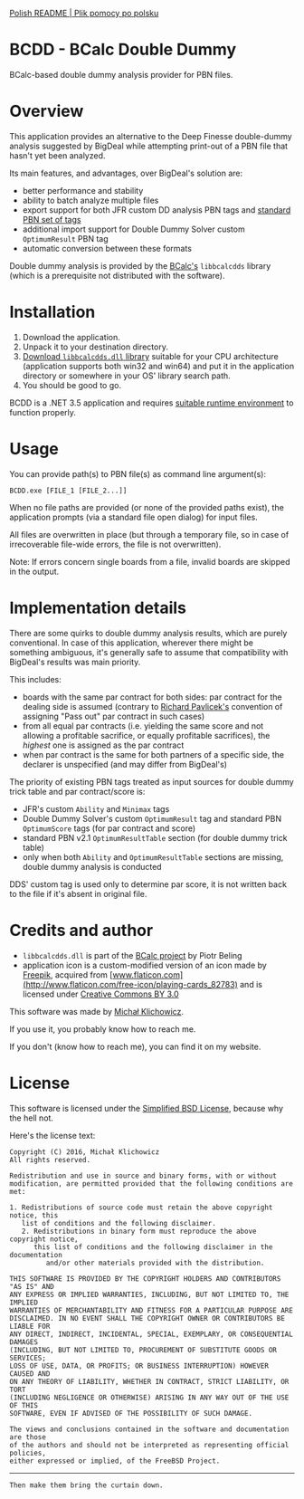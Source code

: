 [Polish README | Plik pomocy po polsku](/doc/README.pl.md)

BCDD - BCalc Double Dummy
=========================

BCalc-based double dummy analysis provider for PBN files.

Overview
========

This application provides an alternative to the Deep Finesse double-dummy analysis suggested by BigDeal while attempting print-out of a PBN file that hasn't yet been analyzed.

Its main features, and advantages, over BigDeal's solution are:

 * better performance and stability
 * ability to batch analyze multiple files
 * export support for both JFR custom DD analysis PBN tags and [standard PBN set of tags](http://www.tistis.nl/pbn/pbn_v21.txt)
 * additional import support for Double Dummy Solver custom `OptimumResult` PBN tag
 * automatic conversion between these formats

Double dummy analysis is provided by the [BCalc's](http://bcalc.w8.pl) `libbcalcdds` library (which is a prerequisite not distributed with the software).

Installation
============

 1. Download the application.
 2. Unpack it to your destination directory.
 3. [Download `libbcalcdds.dll` library](http://bcalc.w8.pl/download/API_C/) suitable for your CPU architecture (application supports both win32 and win64) and put it in the application directory or somewhere in your OS' library search path.
 4. You should be good to go.

BCDD is a .NET 3.5 application and requires [suitable runtime environment](https://www.microsoft.com/download/details.aspx?id=21) to function properly.

Usage
=====

You can provide path(s) to PBN file(s) as command line argument(s):

    BCDD.exe [FILE_1 [FILE_2...]]

When no file paths are provided (or none of the provided paths exist), the application prompts (via a standard file open dialog) for input files.

All files are overwritten in place (but through a temporary file, so in case of irrecoverable file-wide errors, the file is not overwritten).

Note: If errors concern single boards from a file, invalid boards are skipped in the output.

Implementation details
======================

There are some quirks to double dummy analysis results, which are purely conventional. In case of this application, wherever there might be something ambiguous, it's generally safe to assume that compatibility with BigDeal's results was main priority.

This includes:

 * boards with the same par contract for both sides: par contract for the dealing side is assumed (contrary to [Richard Pavlicek's](http://www.rpbridge.net/7a23.htm) convention of assigning "Pass out" par contract in such cases)
 * from all equal par contracts (i.e. yielding the same score and not allowing a profitable sacrifice, or equally profitable sacrifices), the *highest* one is assigned as the par contract
 * when par contract is the same for both partners of a specific side, the declarer is unspecified (and may differ from BigDeal's)

The priority of existing PBN tags treated as input sources for double dummy trick table and par contract/score is:

 * JFR's custom `Ability` and `Minimax` tags
 * Double Dummy Solver's custom `OptimumResult` tag and standard PBN `OptimumScore` tags (for par contract and score)
 * standard PBN v2.1 `OptimumResultTable` section (for double dummy trick table)
 * only when both `Ability` and `OptimumResultTable` sections are missing, double dummy analysis is conducted

DDS' custom tag is used only to determine par score, it is not written back to the file if it's absent in original file.

Credits and author
==================

 * `libbcalcdds.dll` is part of the [BCalc project](http://bcalc.w8.pl) by Piotr Beling
 * application icon is a custom-modified version of an icon made by [Freepik](http://www.freepik.com), acquired from [www.flaticon.com](http://www.flaticon.com/free-icon/playing-cards_82783) and is licensed under [Creative Commons BY 3.0](http://creativecommons.org/licenses/by/3.0/)

This software was made by [Michał Klichowicz](https://emkael.info).

If you use it, you probably know how to reach me.

If you don't (know how to reach me), you can find it on my website.

License
=======

This software is licensed under the [Simplified BSD License](https://opensource.org/licenses/BSD-2-Clause), because why the hell not.

Here's the license text:

```
Copyright (C) 2016, Michał Klichowicz
All rights reserved.

Redistribution and use in source and binary forms, with or without
modification, are permitted provided that the following conditions are met:

1. Redistributions of source code must retain the above copyright notice, this
   list of conditions and the following disclaimer.
   2. Redistributions in binary form must reproduce the above copyright notice,
      this list of conditions and the following disclaimer in the documentation
         and/or other materials provided with the distribution.

THIS SOFTWARE IS PROVIDED BY THE COPYRIGHT HOLDERS AND CONTRIBUTORS "AS IS" AND
ANY EXPRESS OR IMPLIED WARRANTIES, INCLUDING, BUT NOT LIMITED TO, THE IMPLIED
WARRANTIES OF MERCHANTABILITY AND FITNESS FOR A PARTICULAR PURPOSE ARE
DISCLAIMED. IN NO EVENT SHALL THE COPYRIGHT OWNER OR CONTRIBUTORS BE LIABLE FOR
ANY DIRECT, INDIRECT, INCIDENTAL, SPECIAL, EXEMPLARY, OR CONSEQUENTIAL DAMAGES
(INCLUDING, BUT NOT LIMITED TO, PROCUREMENT OF SUBSTITUTE GOODS OR SERVICES;
LOSS OF USE, DATA, OR PROFITS; OR BUSINESS INTERRUPTION) HOWEVER CAUSED AND
ON ANY THEORY OF LIABILITY, WHETHER IN CONTRACT, STRICT LIABILITY, OR TORT
(INCLUDING NEGLIGENCE OR OTHERWISE) ARISING IN ANY WAY OUT OF THE USE OF THIS
SOFTWARE, EVEN IF ADVISED OF THE POSSIBILITY OF SUCH DAMAGE.

The views and conclusions contained in the software and documentation are those
of the authors and should not be interpreted as representing official policies,
either expressed or implied, of the FreeBSD Project.
```

---

`Then make them bring the curtain down.`
